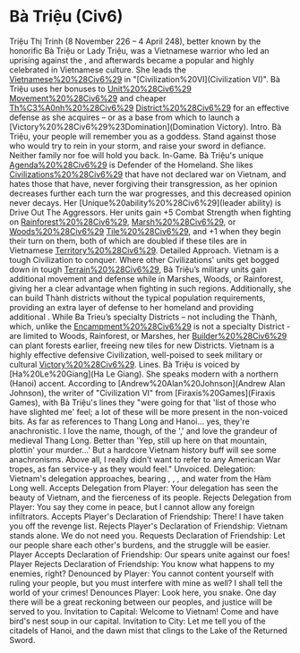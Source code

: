 # Bà Triệu (Civ6)

Triệu Thị Trinh (8 November 226 – 4 April 248), better known by the honorific Bà Triệu or Lady Triệu, was a Vietnamese warrior who led an uprising against the , and afterwards became a popular and highly celebrated in Vietnamese culture. She leads the [Vietnamese%20%28Civ6%29](Vietnamese) in "[Civilization%20VI](Civilization VI)".
Bà Triệu uses her bonuses to [Unit%20%28Civ6%29](unit) [Movement%20%28Civ6%29](speed) and cheaper [Th%C3%A0nh%20%28Civ6%29](Thành) [District%20%28Civ6%29](districts) for an effective defense as she acquires – or as a base from which to launch a [Victory%20%28Civ6%29%23Domination](Domination Victory).
Intro.
 Bà Triệu, your people will remember you as a goddess. Stand against those who would try to rein in your storm, and raise your sword in defiance. Neither family nor foe will hold you back.
In-Game.
Bà Triệu's unique [Agenda%20%28Civ6%29](agenda) is Defender of the Homeland. She likes [Civilizations%20%28Civ6%29](civilizations) that have not declared war on Vietnam, and hates those that have, never forgiving their transgression, as her opinion decreases further each turn the war progresses, and this decreased opinion never decays.
Her [Unique%20ability%20%28Civ6%29](leader ability) is Drive Out The Aggressors. Her units gain +5 Combat Strength when fighting on [Rainforest%20%28Civ6%29](Rainforest), [Marsh%20%28Civ6%29](Marsh), or [Woods%20%28Civ6%29](Woods) [Tile%20%28Civ6%29](tiles), and +1 when they begin their turn on them, both of which are doubled if these tiles are in Vietnamese [Territory%20%28Civ6%29](territory).
Detailed Approach.
Vietnam is a tough Civilization to conquer. Where other Civilizations' units get bogged down in tough [Terrain%20%28Civ6%29](terrain), Bà Triệu’s military units gain additional movement and defense while in Marshes, Woods, or Rainforest, giving her a clear advantage when fighting in such regions. Additionally, she can build Thành districts without the typical population requirements, providing an extra layer of defense to her homeland and providing additional . While Ba Trieu’s specialty Districts – not including the Thành, which, unlike the [Encampment%20%28Civ6%29](Encampment) is not a specialty District - are limited to Woods, Rainforest, or Marshes, her [Builder%20%28Civ6%29](Builders) can plant forests earlier, freeing new tiles for new Districts. Vietnam is a highly effective defensive Civilization, well-poised to seek military or cultural [Victory%20%28Civ6%29](victories).
Lines.
Bà Triệu is voiced by [Ha%20Le%20Giang](Ha Le Giang). She speaks modern with a northern (Hanoi) accent.
According to [Andrew%20Alan%20Johnson](Andrew Alan Johnson), the writer of "Civilization VI" from [Firaxis%20Games](Firaxis Games), with Bà Triệu's lines they "were going for that 'list of those who have slighted me' feel; a lot of these will be more present in the non-voiced bits. As far as references to Thang Long and Hanoi... yes, they're anachronistic. I love the name, though, of the ',' and love the grandeur of medieval Thang Long. Better than 'Yep, still up here on that mountain, plottin' your murder...' But a hardcore Vietnam history buff will see some anachronisms. Above all, I really didn't want to refer to any American War tropes, as fan service-y as they would feel."
Unvoiced.
Delegation: Vietnam's delegation approaches, bearing , , , and water from the Hàm Long well.
Accepts Delegation from Player: Your delegation has seen the beauty of Vietnam, and the fierceness of its people.
Rejects Delegation from Player: You say they come in peace, but I cannot allow any foreign infiltrators.
Accepts Player's Declaration of Friendship: There! I have taken you off the revenge list.
Rejects Player's Declaration of Friendship: Vietnam stands alone. We do not need you.
Requests Declaration of Friendship: Let our people share each other's burdens, and the struggle will be easier.
Player Accepts Declaration of Friendship: Our spears unite against our foes!
Player Rejects Declaration of Friendship: You know what happens to my enemies, right?
Denounced by Player: You cannot content yourself with ruling your people, but you must interfere with mine as well? I shall tell the world of your crimes!
Denounces Player: Look here, you snake. One day there will be a great reckoning between our peoples, and justice will be served to you.
Invitation to Capital: Welcome to Vietnam! Come and have bird's nest soup in our capital.
Invitation to City: Let me tell you of the citadels of Hanoi, and the dawn mist that clings to the Lake of the Returned Sword.